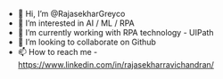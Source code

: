- 👋 Hi, I’m @RajasekharGreyco
- 👀 I’m interested in AI / ML / RPA
- 🌱 I’m currently working with RPA technology - UIPath
- 💞️ I’m looking to collaborate on Github
- 📫 How to reach me  - https://www.linkedin.com/in/rajasekharravichandran/

<!---
RajasekharGreyco/RajasekharGreyco is a ✨ special ✨ repository because its `README.md` (this file) appears on your GitHub profile.
You can click the Preview link to take a look at your changes.
--->
